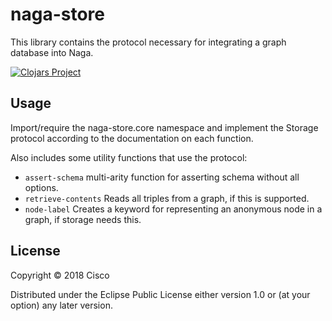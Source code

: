 # naga-store

This library contains the protocol necessary for integrating a graph database into Naga.

[![Clojars Project](http://clojars.org/org.clojars.quoll/naga-store/latest-version.svg)](http://clojars.org/org.clojars.quoll/naga-store)

## Usage

Import/require the naga-store.core namespace and implement the Storage protocol according
to the documentation on each function.

Also includes some utility functions that use the protocol:
- `assert-schema` multi-arity function for asserting schema without all options.
- `retrieve-contents` Reads all triples from a graph, if this is supported.
- `node-label` Creates a keyword for representing an anonymous node in a graph, if storage needs this.

## License

Copyright © 2018 Cisco

Distributed under the Eclipse Public License either version 1.0 or (at
your option) any later version.
